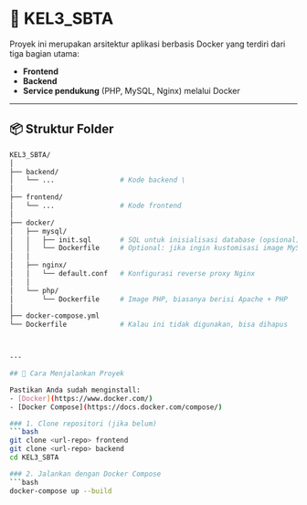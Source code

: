 # 🐳 KEL3_SBTA 

Proyek ini merupakan arsitektur aplikasi berbasis Docker yang terdiri dari tiga bagian utama:
- **Frontend**
- **Backend**
- **Service pendukung** (PHP, MySQL, Nginx) melalui Docker

---

## 📦 Struktur Folder
```bash
KEL3_SBTA/
│
├── backend/
│   └── ...                # Kode backend \
│
├── frontend/
│   └── ...                # Kode frontend 
│
├── docker/
│   ├── mysql/
│   │   ├── init.sql       # SQL untuk inisialisasi database (opsional)
│   │   └── Dockerfile     # Optional: jika ingin kustomisasi image MySQL
│   │
│   ├── nginx/
│   │   └── default.conf   # Konfigurasi reverse proxy Nginx
│   │
│   └── php/
│       └── Dockerfile     # Image PHP, biasanya berisi Apache + PHP
│
├── docker-compose.yml
└── Dockerfile             # Kalau ini tidak digunakan, bisa dihapus



---

## 🚀 Cara Menjalankan Proyek

Pastikan Anda sudah menginstall:
- [Docker](https://www.docker.com/)
- [Docker Compose](https://docs.docker.com/compose/)

### 1. Clone repositori (jika belum)
```bash
git clone <url-repo> frontend
git clone <url-repo> backend
cd KEL3_SBTA

### 2. Jalankan dengan Docker Compose
```bash
docker-compose up --build
